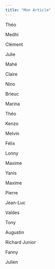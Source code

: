 ```yaml
---
title: "Mon Article"
---
```



Théo

Medhi

Clément 

Julie

Mahé

Claire

Nino

Brieuc

Marina

Théo

Kenzo 

Melvin

Félix

Lonny

Maxime

Yanis

Maxime

Pierre

Jean-Luc

Valdes

Tony

Augustin

Richard Junior 

Fanny

Julien